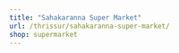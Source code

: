 ```yaml
---
title: "Sahakaranna Super Market"
url: /thrissur/sahakaranna-super-market/
shop: supermarket
---
```

